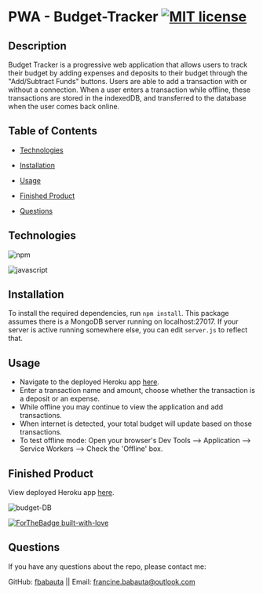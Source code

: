 # PWA - Budget-Tracker   [![MIT license](https://img.shields.io/badge/License-MIT-blue.svg)](https://lbesson.mit-license.org/)


## Description
Budget Tracker is a progressive web application that allows users to track their budget by 
adding expenses and deposits to their budget through the "Add/Subtract Funds" buttons. 
Users are able to add a transaction with or without a connection. When a user enters a 
transaction while offline, these transactions are stored in the indexedDB, and transferred 
to the database when the user comes back online.


## Table of Contents

* [Technologies](#technologies)
  
* [Installation](#installation)
  
* [Usage](#usage)

* [Finished Product](#finished-product)
  
* [Questions](#questions)  


## Technologies

![npm](https://img.shields.io/npm/v/n?color=green&style=plastic)

![javascript](https://img.shields.io/npm/v/npm.svg?logo=javascript)



## Installation
To install the required dependencies, run `npm install`.
This package assumes there is a MongoDB server running on localhost:27017. If your server is active
running somewhere else, you can edit `server.js` to reflect that.

## Usage
* Navigate to the deployed Heroku app [here](https://fb-budgettracker.herokuapp.com/).
* Enter a transaction name and amount, choose whether the transaction is a deposit or an expense.
* While offline you may continue to view the application and add transactions.
* When internet is detected, your total budget will update based on those transactions.
* To test offline mode: Open your browser's Dev Tools --> Application --> Service Workers --> Check the 'Offline' box.
  

## Finished Product
View deployed Heroku app [here](https://fb-budgettracker.herokuapp.com/).

![budget-DB](https://user-images.githubusercontent.com/70370805/108643443-7ba41c80-745f-11eb-947b-ec5cec7ca59d.jpg)

[![ForTheBadge built-with-love](http://ForTheBadge.com/images/badges/built-with-love.svg)](https://GitHub.com/Naereen/)



## Questions 
If you have any questions about the repo, please contact me:

GitHub: [fbabauta](https://github.com/fbabauta) || Email: [francine.babauta@outlook.com](francine.babauta@outlook.com)
